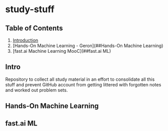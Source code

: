 # study-stuff
## Table of Contents
1. [Introduction](##Intro)
2. [Hands-On Machine Learning - Geron](##Hands-On Machine Learning)
3. [fast.ai Machine Learning MooC](##fast.ai ML)

## Intro
Repository to collect all study material in an effort to consolidate all this stuff and prevent GitHub account from getting littered with forgotten notes and worked out problem sets. 

## Hands-On Machine Learning

## fast.ai ML
